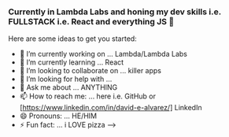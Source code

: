 ### Currently in Lambda Labs and honing my dev skills i.e. FULLSTACK i.e. React and everything JS 👋


Here are some ideas to get you started:

- 🔭 I’m currently working on ... Lambda/Lambda Labs
- 🌱 I’m currently learning ... React
- 👯 I’m looking to collaborate on ... killer apps
- 🤔 I’m looking for help with ... 
- 💬 Ask me about ... ANYTHING
- 📫 How to reach me: ... here i.e. GitHub or [https://www.linkedin.com/in/david-e-alvarez/] LinkedIn
- 😄 Pronouns: ... HE/HIM
- ⚡ Fun fact: ... i LOVE pizza
-->
